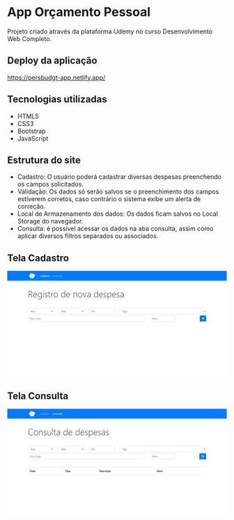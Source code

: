 # App Orçamento Pessoal
Projeto criado através da plataforma Udemy no curso Desenvolvimento Web Completo.
## Deploy da aplicação

https://persbudgt-app.netlify.app/

## Tecnologias utilizadas

+ HTML5
+ CSS3
+ Bootstrap
+ JavaScript

## Estrutura do site

+ Cadastro: O usuário poderá cadastrar diversas despesas preenchendo os campos solicitados.
+ Validação: Os dados só serão salvos se o preenchimento dos campos estiverem corretos, caso contrário o sistema exibe um alerta de correção.
+ Local de Armazenamento dos dados: Os dados ficam salvos no Local Storage do navegador.
+ Consulta: é possível acessar os dados na aba consulta, assim como aplicar diversos filtros separados ou associados.

## Tela Cadastro

<img src="./.github/tela-cadastro.png">

## Tela Consulta

<img src="./.github/tela-consulta.png">
